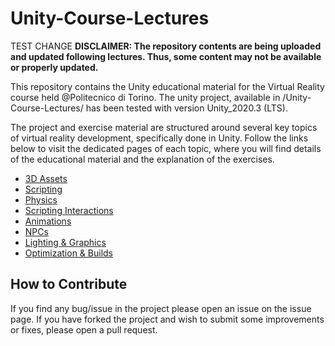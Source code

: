 # Unity-Course-Lectures
TEST CHANGE
**DISCLAIMER:
The repository contents are being uploaded and updated following lectures. Thus, some content may not be available or properly updated.**

This repository contains the Unity educational material for the Virtual Reality course held @Politecnico di Torino. 
The unity project, available in /Unity-Course-Lectures/ has been tested with version Unity_2020.3 (LTS).

The project and exercise material are structured around several key topics of virtual reality development, specifically done in Unity. Follow the links below to visit the dedicated pages of each topic, where you will find details of the educational material and the explanation of the exercises.

- [3D Assets]()
- [Scripting](docs/scripting/scripting.md)
- [Physics](docs/physics/physics.md)
- [Scripting Interactions](docs/interactions/interactions.md)
- [Animations](docs/animations/animations.md)
- [NPCs]()
- [Lighting & Graphics]()
- [Optimization & Builds]()


## How to Contribute
If you find any bug/issue in the project please open an issue on the issue page.
If you have forked the project and wish to submit some improvements or fixes, please open a pull request.
